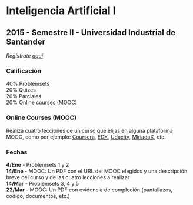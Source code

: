 # Inteligencia Artificial I
## 2015 - Semestre II - Universidad Industrial de Santander

_Regístrate [aquí](http://goo.gl/forms/Vrup6NIyLT)_

### Calificación
40% Problemsets<br/>
20% Quizes<br/>
20% Parciales<br/>
20% Online courses (MOOC)

### Online Courses (MOOC)
Realiza cuatro lecciones de un curso que elijas en alguna plataforma MOOC, como por ejemplo: [Coursera](www.coursera.org), [EDX](www.edx.org), [Udacity](www.udacity.org),  [MiriadaX](https://miriadax.net/), etc.

### Fechas
 **4/Ene** - Problemsets 1 y 2<br/>
**14/Ene** - MOOC: Un PDF con el URL del MOOC elegidos y una descripción breve del curso y de las cuatro lecciones a realizar<br/>
**14/Mar** - Problemsets 3, 4 y 5<br/>
**22/Mar** - MOOC: Un PDF con evidencia de compleción (pantallazos, código, documentos, etc.)


